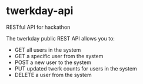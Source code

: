 # twerkday-api
RESTful API for hackathon

The twerkday public REST API allows you to:

- GET all users in the system
- GET a specific user from the system
- POST a new user to the system
- PUT updated twerk counts for users in the system
- DELETE a user from the system
